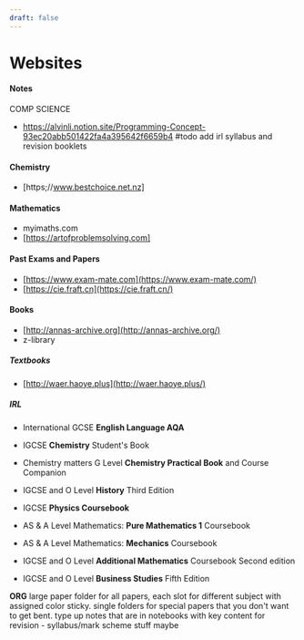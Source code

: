 ```yaml
---
draft: false
---
```

# Websites


#### Notes
COMP SCIENCE
- https://alvinli.notion.site/Programming-Concept-93ec20abb501422fa4a395642f6659b4
#todo add irl syllabus and revision booklets

#### Chemistry
- [https;//www.bestchoice.net.nz]

#### Mathematics
- myimaths.com
- [https://artofproblemsolving.com]

#### Past Exams and Papers
- [https://www.exam-mate.com](https://www.exam-mate.com/)
- [https://cie.fraft.cn](https://cie.fraft.cn/)


#### Books
- [http://annas-archive.org](http://annas-archive.org/)
- z-library
##### Textbooks
- [http://waer.haoye.plus](http://waer.haoye.plus/)

##### IRL
- International GCSE **English Language AQA**
- IGCSE **Chemistry** Student's Book
- Chemistry matters G Level **Chemistry Practical Book** and Course Companion
- IGCSE and O Level **History** Third Edition
- IGCSE **Physics Coursebook**
- AS & A Level Mathematics: **Pure Mathematics 1** Coursebook


- AS & A Level Mathematics: **Mechanics** Coursebook
- IGCSE and O Level **Additional Mathematics** Coursebook Second edition
- IGCSE and O Level **Business Studies** Fifth Edition

**ORG**
large paper folder for all papers, each slot for different subject with assigned color sticky.
single folders for special papers that you don't want to get bent.
type up notes that are in notebooks with key content for revision - syllabus/mark scheme stuff maybe